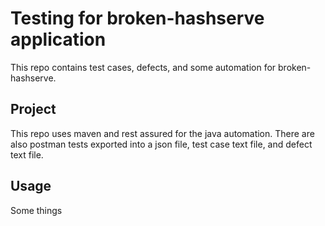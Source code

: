 # Testing for broken-hashserve application

This repo contains test cases, defects, and some automation for broken-hashserve.

## Project

This repo uses maven and rest assured for the java automation. There are also postman tests exported into a json file, test case text file, and defect text file.

## Usage

Some things